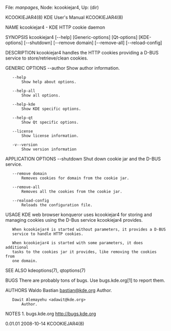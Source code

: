 File: *manpages*,  Node: kcookiejar4,  Up: (dir)

KCOOKIEJAR4(8)                 KDE User's Manual                KCOOKIEJAR4(8)



NAME
       kcookiejar4 - KDE HTTP cookie daemon

SYNOPSIS
       kcookiejar4 [--help] [Generic-options] [Qt-options] [KDE-options]
                   [--shutdown] [--remove domain] [--remove-all]
                   [--reload-config]

DESCRIPTION
       kcookiejar4 handles the HTTP cookies providing a D-BUS service to
       store/retrieve/clean cookies.

GENERIC OPTIONS
       --author
           Show author information.

       --help
           Show help about options.

       --help-all
           Show all options.

       --help-kde
           Show KDE specific options.

       --help-qt
           Show Qt specific options.

       --license
           Show license information.

       -v--version
           Show version information

APPLICATION OPTIONS
       --shutdown
           Shut down cookie jar and the D-BUS service.

       --remove domain
           Removes cookies for domain from the cookie jar.

       --remove-all
           Removes all the cookies from the cookie jar.

       --reaload-config
           Reloads the configuration file.

USAGE
       KDE web browser konqueror uses kcookiejar4 for storing and managing
       cookies using the D-Bus service kcookiejar4 provides.

       When kcookiejar4 is started without parameters, it provides a D-BUS
       service to handle HTTP cookies.

       When kcookiejar4 is started with some parameters, it does additional
       tasks to the cookies jar it provides, like removing the cookies from
       one domain.

SEE ALSO
       kdeoptions(7), qtoptions(7)

BUGS
       There are probably tons of bugs. Use bugs.kde.org[1] to report them.

AUTHORS
       Waldo Bastian <bastian@kde.org>
           Author.

       Dawit Alemayehu <adawit@kde.org>
           Author.

NOTES
        1. bugs.kde.org
           http://bugs.kde.org



0.01.01                           2008-10-14                    KCOOKIEJAR4(8)
